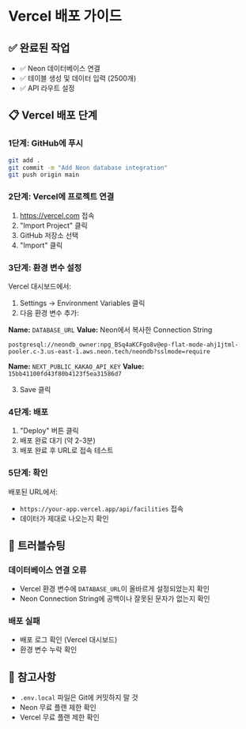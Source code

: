 # Vercel 배포 가이드

## ✅ 완료된 작업

- ✅ Neon 데이터베이스 연결
- ✅ 테이블 생성 및 데이터 입력 (2500개)
- ✅ API 라우트 설정

## 📋 Vercel 배포 단계

### 1단계: GitHub에 푸시

```bash
git add .
git commit -m "Add Neon database integration"
git push origin main
```

### 2단계: Vercel에 프로젝트 연결

1. https://vercel.com 접속
2. "Import Project" 클릭
3. GitHub 저장소 선택
4. "Import" 클릭

### 3단계: 환경 변수 설정

Vercel 대시보드에서:

1. Settings → Environment Variables 클릭
2. 다음 환경 변수 추가:

**Name:** `DATABASE_URL`
**Value:** Neon에서 복사한 Connection String

```
postgresql://neondb_owner:npg_BSq4aKCFgo8v@ep-flat-mode-ahj1jtml-pooler.c-3.us-east-1.aws.neon.tech/neondb?sslmode=require
```

**Name:** `NEXT_PUBLIC_KAKAO_API_KEY`
**Value:** `15bb41100fd43f80b4123f5ea31586d7`

3. Save 클릭

### 4단계: 배포

1. "Deploy" 버튼 클릭
2. 배포 완료 대기 (약 2-3분)
3. 배포 완료 후 URL로 접속 테스트

### 5단계: 확인

배포된 URL에서:

- `https://your-app.vercel.app/api/facilities` 접속
- 데이터가 제대로 나오는지 확인

## 🐛 트러블슈팅

### 데이터베이스 연결 오류

- Vercel 환경 변수에 `DATABASE_URL`이 올바르게 설정되었는지 확인
- Neon Connection String에 공백이나 잘못된 문자가 없는지 확인

### 배포 실패

- 배포 로그 확인 (Vercel 대시보드)
- 환경 변수 누락 확인

## 📝 참고사항

- `.env.local` 파일은 Git에 커밋하지 말 것
- Neon 무료 플랜 제한 확인
- Vercel 무료 플랜 제한 확인
